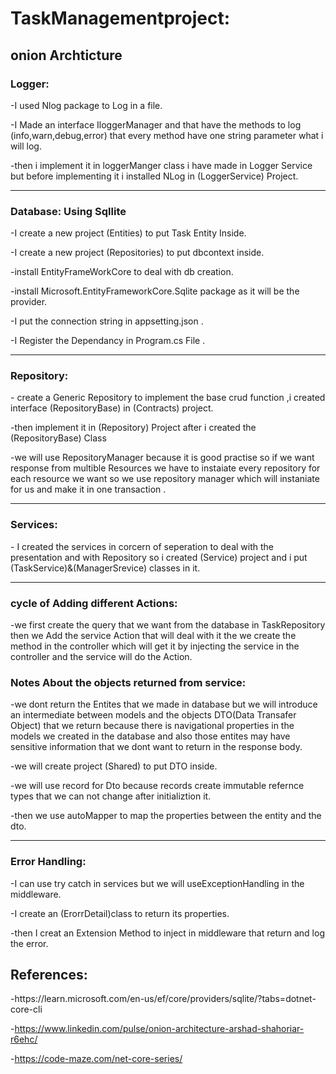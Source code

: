 # TaskManagementproject:
<h2>onion Archticture</h2>
<h3>Logger:</h3>

-I used Nlog package to Log in a file.

-I Made an interface IloggerManager and that have the methods to log (info,warn,debug,error) that every method have one string parameter what i will log.

-then i implement it in loggerManger class i have made in Logger Service but before implementing it i installed NLog in (LoggerService) Project.
<hr/>
<h3>Database: Using Sqllite</h3>

-I create a new project (Entities) to put Task Entity Inside.

-I create a new project (Repositories) to put dbcontext inside.

-install EntityFrameWorkCore to deal with db creation.

-install Microsoft.EntityFrameworkCore.Sqlite package as it will be the provider.

-I put the connection string in appsetting.json . 

-I Register the Dependancy in Program.cs File .
<hr/>
<h3>Repository:</h3>
- create a Generic Repository to implement the base crud function ,i created interface (RepositoryBase) in (Contracts) project.

<p>-then implement it in (Repository) Project after i created the (RepositoryBase) Class</p>

-we will use RepositoryManager because it is good practise so if we want response from multible Resources we have to instaiate every repository for each resource we want so we use repository manager which will instaniate for us and make it in one transaction .
<hr />
<h3>Services:</h3>
- I created the services in corcern of seperation to deal with the presentation and with Repository so i created (Service) project and i put (TaskService)&(ManagerSrevice) classes in it.

<hr/>
<h3>cycle of Adding different Actions:</h3>
-we first create the query that we want from the database in TaskRepository then we Add the service Action that will deal with it the we create the method in the controller which will get it by injecting the service in the controller and the service will do the Action.
</hr>
<h3>Notes About the objects returned from service:</h3>
-we dont return the Entites that we made in database but we will introduce an intermediate between models and the objects DTO(Data Transafer Object) that we return because there is navigational properties in the models we created in the database and also those entites may have sensitive information
that we dont want to return in the response body.

-we will create project (Shared) to put DTO inside.

-we will use record for Dto because records create immutable refernce types that we can not change after initializtion it.

-then we use autoMapper to map the properties between the entity and the dto. 
<hr/>
<h3>Error Handling:</h3>

-I can use try catch in services but we will useExceptionHandling in the middleware.

-I create an (ErorrDetail)class to return its properties.

-then I creat an Extension Method to inject in middleware that return and log the error. 
</hr>
<h2>References:</h2>
-https://learn.microsoft.com/en-us/ef/core/providers/sqlite/?tabs=dotnet-core-cli

-https://www.linkedin.com/pulse/onion-architecture-arshad-shahoriar-r6ehc/

-https://code-maze.com/net-core-series/
